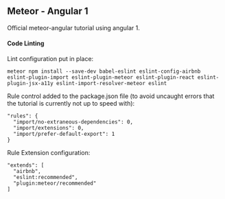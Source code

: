 ## Meteor - Angular 1

Official meteor-angular tutorial using angular 1.

#### Code Linting

Lint configuration put in place:

```
meteor npm install --save-dev babel-eslint eslint-config-airbnb eslint-plugin-import eslint-plugin-meteor eslint-plugin-react eslint-plugin-jsx-a11y eslint-import-resolver-meteor eslint
```

Rule control added to the package.json file (to avoid uncaught errors that the tutorial is currently not up to speed with):

```
"rules": {
  "import/no-extraneous-dependencies": 0,
  "import/extensions": 0,
  "import/prefer-default-export": 1
}
```

Rule Extension configuration:

```
"extends": [
  "airbnb",
  "eslint:recommended",
  "plugin:meteor/recommended"
]
```